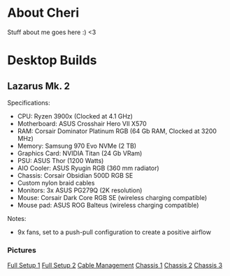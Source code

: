 # About Cheri
Stuff about me goes here :) <3

# Desktop Builds

## Lazarus Mk. 2

Specifications:
- CPU: Ryzen 3900x (Clocked at 4.1 GHz)
- Motherboard: ASUS Crosshair Hero VII X570
- RAM: Corsair Dominator Platinum RGB (64 Gb RAM, Clocked at 3200 MHz)
- Memory: Samsung 970 Evo NVMe (2 TB)
- Graphics Card: NVIDIA Titan (24 Gb VRam)
- PSU: ASUS Thor (1200 Watts)
- AIO Cooler: ASUS Ryugin RGB (360 mm radiator)
- Chassis: Corsair Obsidian 500D RGB SE
- Custom nylon braid cables
- Monitors: 3x ASUS PG279Q (2K resolution)
- Mouse: Corsair Dark Core RGB SE (wireless charging compatible)
- Mouse pad: ASUS ROG Balteus (wireless charging compatible)

Notes:
- 9x fans, set to a push-pull configuration to create a positive airflow

### Pictures

[Full Setup 1](./20221031_210057.jpg)
[Full Setup 2](./20221031_210000.jpg)
[Cable Management](./20221031_210331.jpg)
[Chassis 1](./20221031_210134.jpg)
[Chassis 2](./20221031_210149.jpg)
[Chassis 3](./20221031_210214.jpg)